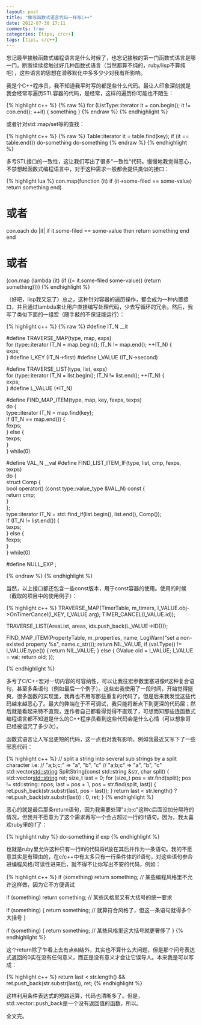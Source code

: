 ```yaml
---
layout: post
title: "像写函数式语言代码一样写C++"
date: 2012-07-30 17:11
comments: true
categories: [tips, c/c++]
tags: [tips, c/c++]
---
```


忘记最早接触函数式编程语言是什么时候了，也忘记接触的第一门函数式语言是哪一门。断断续续接触过好几种函数式语言（当然都算不纯的，ruby/lisp不算纯吧），这些语言的思想在潜移默化中多多少少对我有所影响。

我是个C++程序员，我不知道我平时写的都是些什么代码。最让人印象深刻就是我会经常写遍历STL容器的代码，是经常，这样的遍历你可能也不陌生：

{% highlight c++ %}
{% raw %}
for (ListType::iterator it = con.begin(); it != con.end(); ++it) {
    something
}
{% endraw %}
{% endhighlight %}

<!-- more -->
或者针对std::map/set等的查找：

{% highlight c++ %}
{% raw %}
Table::iterator it = table.find(key);
if (it == table.end())
    do-something
do-something
{% endraw %}
{% endhighlight %}

多亏STL接口的一致性，这让我们写出了很多“一致性“代码。慢慢地我觉得恶心，不禁想起函数式编程语言中，对于这种需求一般都会提供类似的接口：

{% highlight lua %}
con.map(function (it) if (it->some-filed == some-value) return something end)
# 或者
con.each do |it| if it.some-filed == some-value then return something end end
# 或者
(con.map (lambda (it) (if ((= it.some-filed some-value)) (return something))))
{% endhighlight %}

（好吧，lisp我又忘了）总之，这种针对容器的遍历操作，都会成为一种内置接口，并且通过lambda来让用户直接编写处理代码，少去写循环的冗余。然后，我写了类似下面的一组宏（随手敲的不保证能运行）：

{% highlight c++ %}
{% raw %}
#define IT_N __it

#define TRAVERSE_MAP(type, map, exps) \
    for (type::iterator IT_N = map.begin(); IT_N != map.end(); ++IT_N) { \
        exps; \
    }
#define I_KEY (IT_N->first)
#define I_VALUE (IT_N->second)

#define TRAVERSE_LIST(type, list, exps) \
    for (type::iterator IT_N = list.begin(); IT_N != list.end(); ++IT_N) { \
        exps; \
    }
#define L_VALUE (*IT_N)

#define FIND_MAP_ITEM(type, map, key, fexps, texps) \
    do { \
        type::iterator IT_N = map.find(key); \
        if (IT_N == map.end()) { \
            fexps; \
        } else { \
            texps; \
        } \
    } while(0)

#define VAL_N __val
#define FIND_LIST_ITEM_IF(type, list, cmp, fexps, texps) \
    do { \
        struct Comp { \
            bool operator() (const type::value_type &VAL_N) const { \
                return cmp; \
            } \
        }; \
        type::iterator IT_N = std::find_if(list.begin(), list.end(), Comp()); \
        if (IT_N != list.end()) { \
            texps; \
        } else { \
            fexps; \
        } \
    } while(0)

#define NULL_EXP ;

{% endraw %}
{% endhighlight %}

当然，以上接口都还包含一些const版本，用于const容器的使用。使用的时候（截取的项目中的使用例子）：

{% highlight c++ %}
TRAVERSE_MAP(TimerTable, m_timers, 
        I_VALUE.obj->OnTimerCancel(I_KEY, I_VALUE.arg);
        TIMER_CANCEL(I_VALUE.id)); 

TRAVERSE_LIST(AreaList, areas,
        ids.push_back(L_VALUE->ID()));

FIND_MAP_ITEM(PropertyTable, m_properties, name,
        LogWarn("set a non-existed property %s", name.c_str()); return NIL_VALUE,
        if (val.Type() != I_VALUE.type()) {
            return NIL_VALUE; 
        } else {
            GValue old = I_VALUE;
            I_VALUE = val; 
            return old;
        });

{% endhighlight %}

多亏了C/C++宏对一切内容的可容纳性，可以让我往宏参数里塞进像if这种复合语句，甚至多条语句（例如最后一个例子）。这些宏我使用了一段时间，开始觉得挺爽，很多函数的实现里，我再也不用写那些重复的代码了。但是后来我发觉这些代码越来越恶心了。最大的弊端在于不可调试，我只能将断点下到更深的代码层；然后就是看起来特不直观，连作者自己都看得觉得不直观了，可想而知那些连函数式编程语言都不知道是什么的C++程序员看到这些代码会是什么心情（可以想象哥已经被诅咒了多少次）。

函数式语言让人写出更短的代码，这一点也对我有影响，例如我最近又写下了一些邪恶代码：

{% highlight c++ %}
// split a string into several sub strings by a split character i.e:
// "a;b;c;" => "a", "b", "c"
// "a;b;c" => "a", "b", "c"
std::vector<std::string> SplitString(const std::string &str, char split) {
    std::vector<std::string> ret;
    size_t last = 0;
    for (size_t pos = str.find(split); pos != std::string::npos; last = pos + 1, pos = str.find(split, last)) {
        ret.push_back(str.substr(last, pos - last));
    }
    return last < str.length() ? ret.push_back(str.substr(last)) : 0, ret;
}
{% endhighlight %}

恶心的就是最后那条return语句，因为我需要处理"a;b;c"这种c后面没加分隔符的情况，但我并不愿意为了这个需求再写一个会占超过一行的if语句。因为，我太喜欢ruby里的if了：

{% highlight ruby %}
do-something if exp
{% endhighlight %}

也就是ruby里允许这种只有一行if的代码将if放在其后并作为一条语句。我的不愿意其实是有理由的，在c/c++中有太多只有一行条件体的if语句，对这些语句参合进编程风格/可读性进来后，就不得不让你写出不安的代码，例如：

{% highlight c++ %}
if (something) return something; // 某些编程风格里不允许这样做，因为它不方便调试

if (something) 
    return something; // 某些风格里又有大括号的统一要求

if (something) {
    return something; // 就算符合风格了，但这一条语句就得多个大括号
}

if (something) 
{
    return something; // 某些风格里这大括号就更奢侈了
}
{% endhighlight %}

这个return除了乍看上去有点纠结外，其实也不算什么大问题，但是那个问号表达式返回的0实在没有任何意义，而正是没有意义才会让它误导人。本来我是可以写成：

{% highlight c++ %}
return last < str.length() && ret.push_back(str.substr(last)), ret;
{% endhighlight %}

这样利用条件表达式的短路运算，代码也清晰多了。但是，std::vector::push_back是一个没有返回值的函数，所以。

全文完。

